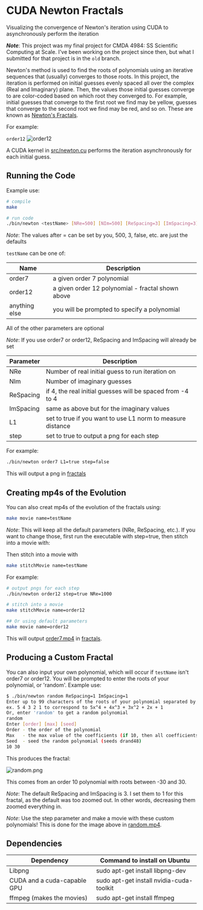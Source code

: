 # CUDA Newton Fractals

Visualizing the convergence of Newton's iteration using CUDA to asynchronously perform the iteration

***Note***: This project was my final project for CMDA 4984: SS Scientific Computing at Scale. I've been working on the project since then, but what I submitted for that project is in the `old` branch.

Newton's method is used to find the roots of polynomials using an iterative sequences that (usually) converges to those roots. In this project, the iteration is performed on initial guesses evenly spaced all over the complex (Real and Imaginary) plane. Then, the values those initial guesses converge to are color-coded based on which root they converged to. For example, initial guesses that converge to the first root we find may be yellow, guesses that converge to the second root we find may be red, and so on. These are known as [Newton's Fractals](https://en.wikipedia.org/wiki/Newton_fractal).

For example:

`order12`
![order12](fractals/order12.png)

A CUDA kernel in [src/newton.cu](src/newton.cu) performs the iteration asynchronously for each initial guess.

## Running the Code

Example use:

```bash
# compile
make

# run code
./bin/newton <testName> [NRe=500] [NIm=500] [ReSpacing=3] [ImSpacing=3] [L1=false] [step=false]
```

*Note*: The values after = can be set by you, 500, 3, false, etc. are just the defaults

`testName` can be one of:

| Name          | Description                                       |
|--             |--                                                 |
| order7        | a given order 7 polynomial                        |
| order12       | a given order 12 polynomial - fractal shown above |
| anything else | you will be prompted to specify a polynomial      |

All of the other parameters are optional

*Note*: If you use order7 or order12, ReSpacing and ImSpacing will already be set

| Parameter | Description                                                |
|--         | --                                                         |
| NRe       | Number of real initial guess to run iteration on           |
| NIm       | Number of imaginary guesses                                |
| ReSpacing | if 4, the real initial guesses will be spaced from -4 to 4 |
| ImSpacing | same as above but for the imaginary values                 |
| L1        | set to true if you want to use L1 norm to measure distance |
| step      | set to true to output a png for each step                  |

For example:

```bash
./bin/newton order7 L1=true step=false
```
This will output a png in [fractals](fractals)

## Creating mp4s of the Evolution

You can also creat mp4s of the evolution of the fractals using:

```bash
make movie name=testName
```

*Note*: This will keep all the default parameters (NRe, ReSpacing, etc.). If you want to change those, first run the executable with step=true, then stitch into a movie with:

Then stitch into a movie with

```bash
make stitchMovie name=testName
```

For example:

```bash
# output pngs for each step
./bin/newton order12 step=true NRe=1000

# stitch into a movie
make stitchMovie name=order12

## Or using default parameters
make movie name=order12
```

This will output [order7.mp4](fractals/order7.mp4) in [fractals](fractals).

## Producing a Custom Fractal

You can also input your own polynomial, which will occur if `testName` isn't order7 or order12. You will be prompted to enter the roots of your polynomial, or 'random'. Example use:

```bash
$ ./bin/newton random ReSpacing=1 ImSpacing=1
Enter up to 99 characters of the roots of your polynomial separated by spaces:
ex. 5 4 3 2 1 to correspond to 5x^4 + 4x^3 + 3x^2 + 2x + 1
Or, enter 'random' to get a random polynomial
random
Enter [order] [max] [seed]
Order - the order of the polynomial
Max   - the max value of the coefficients (if 10, then all coefficients will be from -10 to 10
Seed  - seed the random polynomial (seeds drand48)
10 30
```

This produces the fractal:

![random.png](fractals/random.png)

This comes from an order 10 polynomial with roots between -30 and 30.

*Note*: The default ReSpacing and ImSpacing is 3. I set them to 1 for this fractal, as the default was too zoomed out. In other words, decreasing them zoomed everything in.

*Note*: Use the step parameter and make a movie with these custom polynomials! This is done for the image above in [random.mp4](fractals/random.mp4).

## Dependencies

| Dependency                  | Command to install on Ubuntu             |
|--                           |--                                        |
| Libpng                      | sudo apt-get install libpng-dev          |
| CUDA and a cuda-capable GPU | sudo apt-get install nvidia-cuda-toolkit |
| ffmpeg (makes the movies)   | sudo apt-get install ffmpeg              |
